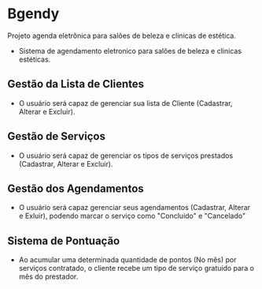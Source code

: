 # Bgendy
Projeto agenda eletrônica para salões de beleza e clinicas de estética.

- Sistema de agendamento eletronico para salões de beleza e clinicas estéticas.

## Gestão da Lista de Clientes
- O usuário será capaz de gerenciar sua lista de Cliente (Cadastrar, Alterar e Excluir).

## Gestão de Serviços
- O usuário será capaz de gerenciar os tipos de serviços prestados (Cadastrar, Alterar e Excluir).

## Gestão dos Agendamentos
- O usuário será capaz gerenciar seus agendamentos (Cadastrar, Alterar e Exluir), podendo marcar o serviço como "Concluido" e "Cancelado"

## Sistema de Pontuação
- Ao acumular uma determinada quantidade de pontos (No mês) por serviços contratado, o cliente recebe um tipo de serviço gratuido para o mês do prestador.
